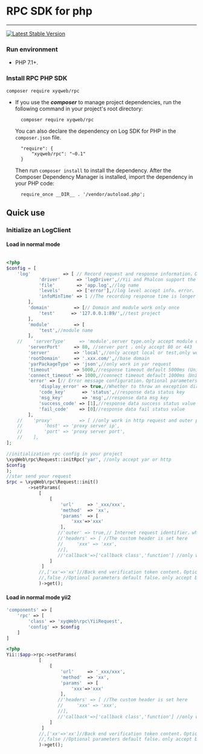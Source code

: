 # RPC SDK for php

----

[![Latest Stable Version](https://packagist.org/packages/xyqweb/rpc)](https://packagist.org/packages/xyqweb/rpc)


### Run environment
- PHP 7.1+.

### Install RPC PHP SDK

	composer require xyqweb/rpc
	
- If you use the ***composer*** to manage project dependencies, run the following command in your project's root directory:

        composer require xyqweb/rpc

   You can also declare the dependency on Log SDK for PHP in the `composer.json` file.

        "require": {
            "xyqweb/rpc": "~0.1"
        }

   Then run `composer install` to install the dependency. After the Composer Dependency Manager is installed, import the dependency in your PHP code: 

        require_once __DIR__ . '/vendor/autoload.php';
        
## Quick use

### Initialize an LogClient

#### Load in normal mode
     
```php

<?php
$config = [
    'log'            => [ // Record request and response information，Optional parameters 
            'driver'      => 'logDriver',//Yii and Phalcon support the injected log component. In other cases, please pass the log component object 
            'file'        => 'app.log',//log name
            'levels'      => ['error'],//log level accept info、error、debug
            'infoMinTime' => 1 //The recording response time is longer than 1 second。if info not in levels，the params is not work
        ],
        'domain'         => [// Domain and module work only once 
            'test'      => '127.0.0.1:89/',//test project
        ],
        'module'         => [
            'test',//module name
        ],
    //    'serverType'     => 'module',server type.only accept module or domain 
        'serverPort'     => 80, //server port ，only accept 80 or 443
        'server'         => 'local',//only accept local or test,only work in serverType=domain 。 Examples：When the value is local and server type is domain，real url：test.xxx.com/,When the value is local and server type is domain:real url：127.0.0.1:89/
        'rootDomain'     => '.xxx.com/',//base domain
        'yarPackageType' => 'json',//only work in yar request
        'timeout'        => 5000,//response timeout default 5000ms (Unit millisecond)
        'connect_timeout' => 1000,//connect timeout default 1000ms（Unit millisecond）
        'error' => [// Error message configuration，Optional parameters 
            'display_error' => true,//Whether to throw an exception directly when a request error occurs
            'code_key'      => 'status',//response data status key
            'msg_key'       => 'msg',//response data msg key
            'success_code' => [1],//response data success status value
            'fail_code'    => [0]//response data fail status value
        ],
    //    'proxy'          => [ //only work in http request and outer params is true
    //        'host' => 'proxy server ip',
    //        'port' => 'proxy server port',
    //    ],
];
```

```php
//initialization rpc config in your project
\xyqWeb\rpc\Request::initRpc('yar', //only accept yar or http
$config
);
//star send your request
$rpc = \xyqWeb\rpc\Request::init()
        ->setParams(
            [
                [
                    'url'     => '_xxx/xxx',
                    'method'  => 'xx',
                    'params'  => [
                        'xxx'=>'xxx'
                    ],
                   //'outer' => true,// Internet request identifier，when the value is true，url will be no restructuring 
                   //'headers' => [ //The custom header is set here
                   //     'xxx' => 'xxx',
                   //],
                   //'callback'=>['callback class','function'] //only work in serial requests。 If there are multiple serial requests, the callback must be set（Don't set the last request because it doesn't work），The response data of the current request is processed by callback
                ]
             ]
            //,['xx'=>'xx']//Back end verification token content，Optional parameters default null，only accept string、array、null，
            //,false //Optional parameters default false，only accept bool，true is a parallel request，false is a serial request                                           
            )->get();
```

#### Load in normal mode yii2
```php
'components' => [
    'rpc' => [
        'class' => 'xyqWeb\rpc\YiiRequest',
        'config' => $config
    ]
]
```


```php
<?php
Yii::$app->rpc->setParams(
            [
                [
                    'url'     => '_xxx/xxx',
                    'method'  => 'xx',
                    'params'  => [
                        'xxx'=>'xxx'
                    ],
                   //'headers' => [ //The custom header is set here
                   //     'xxx' => 'xxx',
                   //],
                   //'callback'=>['callback class','function'] //only work in serial requests。 If there are multiple serial requests, the callback must be set（Don't set the last request because it doesn't work），The response data of the current request is processed by callback
                ]
             ]
            //,['xx'=>'xx']//Back end verification token content，Optional parameters default null，only accept string、array、null，
            //,false //Optional parameters default false，only accept bool，true is a parallel request，false is a serial request                                                  
            )->get();
```

